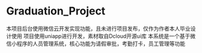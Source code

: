 # Graduation_Project
本项目后台使用微信云开发实现功能，且未进行项目发布，仅作为作者本人毕业设计使用
项目使用uniapp进行开发，素材取自Dcloud开源ui库
本系统是一个基于微信小程序的人员管理系统，核心功能为请假审批，考勤打卡，员工管理等功能
